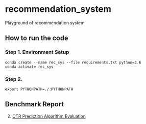 # recommendation_system
Playground of recommendation system

## How to run the code

### Step 1. Environment Setup
```shell script
conda create --name rec_sys --file requirements.txt python=3.6
conda activate rec_sys
```

### Step 2. 
```shell script
export PYTHONPATH=./:PYTHONPATH
```

## Benchmark Report

2. [CTR Prediction Algorithm Evaluation](report/model_performane.xlsx)